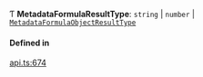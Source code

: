Ƭ **MetadataFormulaResultType**: `string` \| `number` \| [`MetadataFormulaObjectResultType`](../interfaces/MetadataFormulaObjectResultType.md)

#### Defined in

[api.ts:674](https://github.com/coda/packs-sdk/blob/main/api.ts#L674)
